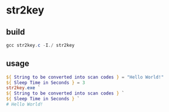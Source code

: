 # str2key

## build
```PowerShell
gcc str2key.c -I./ str2key
```

## usage
```PowerShell
${ String to be converted into scan codes } = "Hello World!"
${ Sleep Time in Seconds } = 3
str2key.exe `
${ String to be converted into scan codes } `
${ Sleep Time in Seconds } `
# Hello World!
```

